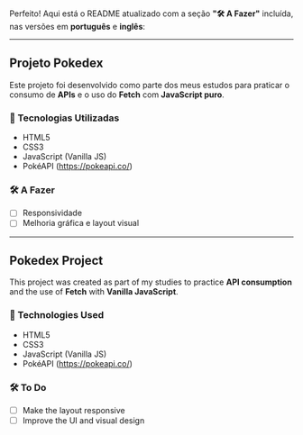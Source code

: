 Perfeito! Aqui está o README atualizado com a seção **"🛠️ A Fazer"** incluída, nas versões em **português** e **inglês**:

---

## Projeto Pokedex

Este projeto foi desenvolvido como parte dos meus estudos para praticar o consumo de **APIs** e o uso do **Fetch** com **JavaScript puro**.

### 🚀 Tecnologias Utilizadas

- HTML5  
- CSS3  
- JavaScript (Vanilla JS)  
- PokéAPI (https://pokeapi.co/)

### 🛠️ A Fazer

- [ ] Responsividade  
- [ ] Melhoria gráfica e layout visual  

---

## Pokedex Project

This project was created as part of my studies to practice **API consumption** and the use of **Fetch** with **Vanilla JavaScript**.

### 🚀 Technologies Used

- HTML5  
- CSS3  
- JavaScript (Vanilla JS)  
- PokéAPI (https://pokeapi.co/)

### 🛠️ To Do

- [ ] Make the layout responsive  
- [ ] Improve the UI and visual design  
